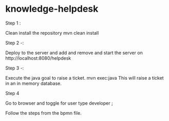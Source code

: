 # knowledge-helpdesk

Step 1 : 

Clean install the repository 
mvn clean install

Step 2 -:

Deploy to the server and add and remove and start the server on http://localhost:8080/helpdesk

Step 3 -:

Execute the java goal to raise a ticket.
mvn exec:java 
This will raise a ticket in an in memory database.

Step 4 

Go to browser and toggle for user type developer ; 

Follow the steps from the bpmn file.